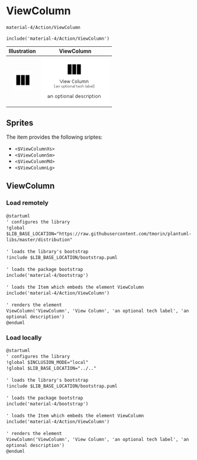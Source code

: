 # ViewColumn


```text
material-4/Action/ViewColumn
```

```text
include('material-4/Action/ViewColumn')
```



| Illustration | ViewColumn |
| :---: | :---: |
| ![illustration for Illustration](../../material-4/Action/ViewColumn.png) | ![illustration for ViewColumn](../../material-4/Action/ViewColumn.Local.png) |



## Sprites
The item provides the following sriptes:

- `<$ViewColumnXs>`
- `<$ViewColumnSm>`
- `<$ViewColumnMd>`
- `<$ViewColumnLg>`





## ViewColumn

### Load remotely
```plantuml
@startuml
' configures the library
!global $LIB_BASE_LOCATION="https://raw.githubusercontent.com/tmorin/plantuml-libs/master/distribution"

' loads the library's bootstrap
!include $LIB_BASE_LOCATION/bootstrap.puml

' loads the package bootstrap
include('material-4/bootstrap')

' loads the Item which embeds the element ViewColumn
include('material-4/Action/ViewColumn')

' renders the element
ViewColumn('ViewColumn', 'View Column', 'an optional tech label', 'an optional description')
@enduml
```

### Load locally
```plantuml
@startuml
' configures the library
!global $INCLUSION_MODE="local"
!global $LIB_BASE_LOCATION="../.."

' loads the library's bootstrap
!include $LIB_BASE_LOCATION/bootstrap.puml

' loads the package bootstrap
include('material-4/bootstrap')

' loads the Item which embeds the element ViewColumn
include('material-4/Action/ViewColumn')

' renders the element
ViewColumn('ViewColumn', 'View Column', 'an optional tech label', 'an optional description')
@enduml
```

